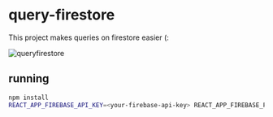 # query-firestore

This project makes queries on firestore easier (:

![queryfirestore](https://user-images.githubusercontent.com/22302138/40582152-bfb8ad7e-6142-11e8-8f98-dc2ee16bae13.gif)

## running

```bash
npm install
REACT_APP_FIREBASE_API_KEY=<your-firebase-api-key> REACT_APP_FIREBASE_PROJECT_ID=<your-firebase-project-id> npm start
```
